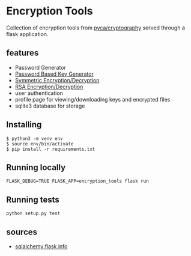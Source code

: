 # Encryption Tools #

Collection of encryption tools from [pyca/cryptography](https://cryptography.io/en/latest/) served through a flask application. 

## features ##

- Password Generator
- [Password Based Key Generator](https://cryptography.io/en/latest/hazmat/primitives/key-derivation-functions/#variable-cost-algorithms)
- [Symmetric Encryption/Decryption](https://cryptography.io/en/latest/fernet/)
- [RSA Encryption/Decryption](https://cryptography.io/en/latest/hazmat/primitives/asymmetric/rsa/)
- user authentication
- profile page for viewing/downloading keys and encrypted files
- sqlite3 database for storage


## Installing ##

    $ python3 -m venv env
    $ source env/bin/activate
    $ pip install -r requirements.txt

## Running locally ##

    FLASK_DEBUG=TRUE FLASK_APP=encryption_tools flask run

## Running tests ##

    python setup.py test


## sources ##

- [sqlalchemy flask info](https://flask-sqlalchemy.palletsprojects.com/en/2.x/#)